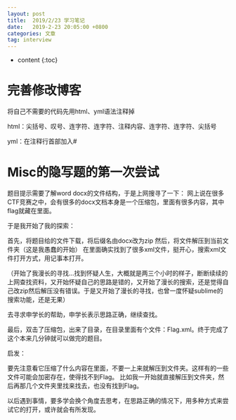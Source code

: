 ```yaml
---
layout: post
title:  2019/2/23 学习笔记
date:   2019-2-23 20:05:00 +0800
categories: 文章
tag: interview
---
```


* content
{:toc}

完善修改博客
====================================
将自己不需要的代码先用html、yml语法注释掉

html：尖括号、叹号、连字符、连字符、注释内容、连字符、连字符、尖括号

yml：在注释行首部加入#


Misc的隐写题的第一次尝试
====================================
题目提示需要了解word docx的文件结构，于是上网搜寻了一下：
网上说在很多CTF竞赛之中，会有很多的docx文档本身是一个压缩包，里面有很多内容，其中flag就藏在里面。

于是我开始了我的探索：

首先，将题目给的文件下载，将后缀名由docx改为zip
然后，将文件解压到当前文件夹（这是我愚蠢的开始）
在里面确实找到了很多xml文件，挺开心，搜索xml文件打开方式，用记事本打开。

（开始了我漫长的寻找...找到怀疑人生，大概就是两三个小时的样子，断断续续的上网查找资料，又开始怀疑自己的思路是错的，又开始了漫长的搜索，还是觉得自己改zip然后解压没有错误。于是又开始了漫长的寻找，也曾一度怀疑sublime的搜索功能，还是无果）

去寻求申学长的帮助，申学长表示思路正确，继续查找。

最后，双击了压缩包，出来了目录，在目录里面有个文件：Flag.xml。终于完成了这个本来几分钟就可以做完的题目。

启发：

要先注意看它压缩了什么内容在里面，不要一上来就解压到文件夹。这样有的一些文件可能会加密存在，使得找不到Flag。
比如我一开始就直接解压到文件夹，然后再那几个文件夹里找来找去，也没有找到Flag。

以后遇到事情，要多学会换个角度去思考，在思路正确的情况下，用多种方式来尝试它的打开，或许就会有所发现。


